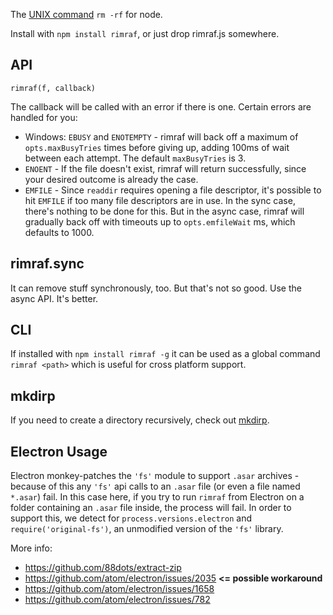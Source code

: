 The [UNIX command](http://en.wikipedia.org/wiki/Rm_(Unix)) `rm -rf` for node.  

Install with `npm install rimraf`, or just drop rimraf.js somewhere.

## API

`rimraf(f, callback)`

The callback will be called with an error if there is one.  Certain
errors are handled for you:

* Windows: `EBUSY` and `ENOTEMPTY` - rimraf will back off a maximum of
  `opts.maxBusyTries` times before giving up, adding 100ms of wait
  between each attempt.  The default `maxBusyTries` is 3.
* `ENOENT` - If the file doesn't exist, rimraf will return
  successfully, since your desired outcome is already the case.
* `EMFILE` - Since `readdir` requires opening a file descriptor, it's
  possible to hit `EMFILE` if too many file descriptors are in use.
  In the sync case, there's nothing to be done for this.  But in the
  async case, rimraf will gradually back off with timeouts up to
  `opts.emfileWait` ms, which defaults to 1000.

## rimraf.sync

It can remove stuff synchronously, too.  But that's not so good.  Use
the async API.  It's better.

## CLI

If installed with `npm install rimraf -g` it can be used as a global
command `rimraf <path>` which is useful for cross platform support.

## mkdirp

If you need to create a directory recursively, check out
[mkdirp](https://github.com/substack/node-mkdirp).

## Electron Usage
Electron monkey-patches the `'fs'` module to support `.asar` archives - because of this any `'fs'` api calls to an `.asar` file (or even a file named `*.asar`) fail. In this case here, if you try to run `rimraf` from Electron on a folder containing an `.asar` file inside, the process will fail. In order to support this, we detect for `process.versions.electron` and `require('original-fs')`, an unmodified version of the `'fs'` library.

More info:
- https://github.com/88dots/extract-zip
- https://github.com/atom/electron/issues/2035   **<= possible workaround**
- https://github.com/atom/electron/issues/1658
- https://github.com/atom/electron/issues/782

